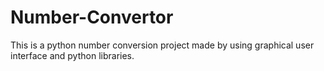 # Number-Convertor
This is a python number conversion project made by using graphical user interface and python libraries.
